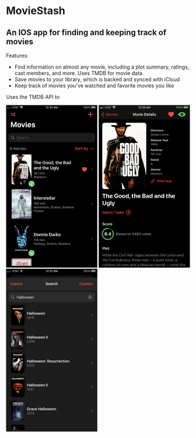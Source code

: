 # MovieStash

## An IOS app for finding and keeping track of movies

Features:
- Find information on almost any movie, including a plot summary, ratings, cast members, and more. Uses TMDB for movie data
- Save movies to your library, which is backed and synced with iCloud
- Keep track of movies you've watched and favorite movies you like

Uses the TMDB API to 

<p>
  <img src="/screenshots/screenshot1.png" alt="App screenshot 1" width="250"/>
  <img src="/screenshots/screenshot2.png" alt="App screenshot 2" width="250"/>
  <img src="/screenshots/screenshot3.png" alt="App screenshot 3" width="250"/>
</p>
